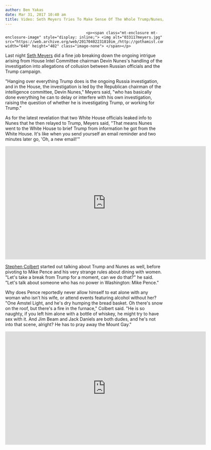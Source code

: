 ```yaml
---
author: Ben Yakas
date: Mar 31, 2017 10:40 am
title: Video: Seth Meyers Tries To Make Sense Of The Whole Trump/Nunes/Russia Thing
---
```


	
										<p><span class="mt-enclosure mt-enclosure-image" style="display: inline;"> <img alt="033117meyers.jpg" src="https://web.archive.org/web/20170402231810im_/http://gothamist.com/attachments/byakas/033117meyers.jpg" width="640" height="402" class="image-none"> </span></p>

<p>Last night <a href="https://web.archive.org/web/20170402231810/http://gothamist.com/tags/sethmeyers">Seth Meyers</a> did a fine job breaking down the ongoing intrigue arising from House Intel Committee chairman Devin Nunes&apos;s handling of the investigation into allegations of collusion between Russian officials and the Trump campaign.</p>

<p>&quot;Hanging over everything Trump does is the ongoing Russia investigation, and in the House, the investigation is led by the Republican chairman of the intelligence committee, Devin Nunes,&quot; Meyers said, &quot;who has basically done everything he can to delay or interfere with his own investigation, raising the question of whether he is investigating Trump, or working for Trump.&quot;</p>

<p>As for the latest revelation that two White House officials leaked info to Nunes that he then relayed to Trump, Meyers said, &quot;That means Nunes went to the White House to brief Trump from information he got from the White House. It&apos;s like when you send yourself an email reminder and two minutes later go, &apos;Oh, a new email!&apos;&quot;</p>

<p><iframe width="640" height="360" src="https://web.archive.org/web/20170402231810if_/https://www.youtube.com/embed/KzbdcM0fbuc" frameborder="0" allowfullscreen></iframe></p>

<p><a href="https://web.archive.org/web/20170402231810/http://gothamist.com/tags/stephencolbert">Stephen Colbert</a> started out talking about Trump and Nunes as well, before pivoting to Mike Pence and his very strange rules about dining with women. &quot;Let&apos;s take a break from Trump for a moment, can we do that?&quot; he said. &quot;Let&apos;s talk about someone who has no power in Washington: Mike Pence.&quot;</p>

<p>Why does Pence reportedly never allow himself to eat alone with any woman who isn&apos;t his wife, or attend events featuring alcohol without her? &quot;One Amstel Light, and he&apos;s dry humping the bread basket. Oh there&apos;s snow on the roof, but there&apos;s a fire in the furnace,&quot; Colbert said. &quot;He is so naughty, if you left him alone with a bottle of whiskey, he might try to have sex with it. And Jim Beam and Jack Daniels are both dudes, and he&apos;s not into that scene, alright? He has to pray away the Mount Gay.&quot;</p>

<p><iframe width="640" height="360" src="https://web.archive.org/web/20170402231810if_/https://www.youtube.com/embed/vx2gOxCC7eY" frameborder="0" allowfullscreen></iframe></p>					
										
									
				